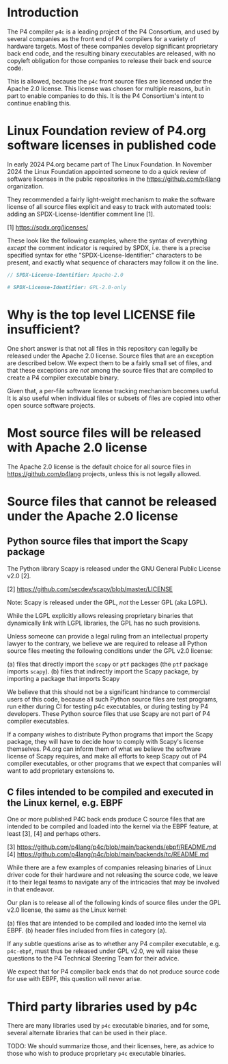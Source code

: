 # Introduction

The P4 compiler `p4c` is a leading project of the P4 Consortium, and
used by several companies as the front end of P4 compilers for a
variety of hardware targets.  Most of these companies develop
significant proprietary back end code, and the resulting binary
executables are released, with no copyleft obligation for those
companies to release their back end source code.

This is allowed, because the `p4c` front source files are licensed
under the Apache 2.0 license.  This license was chosen for multiple
reasons, but in part to enable companies to do this.  It is the P4
Consortium's intent to continue enabling this.


# Linux Foundation review of P4.org software licenses in published code

In early 2024 P4.org became part of The Linux Foundation.  In November
2024 the Linux Foundation appointed someone to do a quick review of
software licenses in the public repositories in the
https://github.com/p4lang organization.

They recommended a fairly light-weight mechanism to make the software
license of all source files explicit and easy to track with automated
tools: adding an SPDX-License-Identifier comment line [1].

[1] https://spdx.org/licenses/

These look like the following examples, where the syntax of everything
_except_ the comment indicator is required by SPDX, i.e. there is a
precise specified syntax for ethe "SPDX-License-Identifier:"
characters to be present, and exactly what sequence of characters may
follow it on the line.

```c++
// SPDX-License-Identifier: Apache-2.0
```

```python
# SPDX-License-Identifier: GPL-2.0-only
```


# Why is the top level LICENSE file insufficient?

One short answer is that not all files in this repository can legally
be released under the Apache 2.0 license.  Source files that are an
exception are described below.  We expect them to be a fairly small
set of files, and that these exceptions are _not_ among the source
files that are compiled to create a P4 compiler executable binary.

Given that, a per-file software license tracking mechanism becomes
useful.  It is also useful when individual files or subsets of files
are copied into other open source software projects.


# Most source files will be released with Apache 2.0 license

The Apache 2.0 license is the default choice for all source files in
https://github.com/p4lang projects, unless this is not legally
allowed.


# Source files that cannot be released under the Apache 2.0 license

## Python source files that import the Scapy package

The Python library Scapy is released under the GNU General Public
License v2.0 [2].

[2] https://github.com/secdev/scapy/blob/master/LICENSE

Note: Scapy is released under the GPL, _not_ the Lesser GPL (aka
LGPL).

While the LGPL explicitly allows releasing proprietary binaries that
dynamically link with LGPL libraries, the GPL has no such provisions.

Unless someone can provide a legal ruling from an intellectual
property lawyer to the contrary, we believe we are required to release
all Python source files meeting the following conditions under the GPL
v2.0 license:

(a) files that directly import the `scapy` or `ptf` packages (the
    `ptf` package imports `scapy`).
(b) files that indirectly import the Scapy package, by importing a
    package that imports Scapy

We believe that this should not be a significant hindrance to
commercial users of this code, because all such Python source files
are test programs, run either during CI for testing p4c executables,
or during testing by P4 developers.  These Python source files that
use Scapy are not part of P4 compiler executables.

If a company wishes to distribute Python programs that import the
Scapy package, they will have to decide how to comply with Scapy's
license themselves.  P4.org can inform them of what we believe the
software license of Scapy requires, and make all efforts to keep Scapy
out of P4 compiler executables, or other programs that we expect that
companies will want to add proprietary extensions to.


## C files intended to be compiled and executed in the Linux kernel, e.g. EBPF

One or more published P4C back ends produce C source files that are
intended to be compiled and loaded into the kernel via the EBPF
feature, at least [3], [4] and perhaps others.

[3] https://github.com/p4lang/p4c/blob/main/backends/ebpf/README.md
[4] https://github.com/p4lang/p4c/blob/main/backends/tc/README.md

While there are a few examples of companies releasing binaries of
Linux driver code for their hardware and not releasing the source
code, we leave it to their legal teams to navigate any of the
intricacies that may be involved in that endeavor.

Our plan is to release all of the following kinds of source files
under the GPL v2.0 license, the same as the Linux kernel:

(a) files that are intended to be compiled and loaded into the kernel
    via EBPF.
(b) header files included from files in category (a).

If any subtle questions arise as to whether any P4 compiler
executable, e.g. `p4c-ebpf`, must thus be released under GPL v2.0, we
will raise these questions to the P4 Technical Steering Team for their
advice.

We expect that for P4 compiler back ends that do not produce source
code for use with EBPF, this question will never arise.


# Third party libraries used by p4c

There are many libraries used by `p4c` executable binaries, and for
some, several alternate libraries that can be used in their place.

TODO: We should summarize those, and their licenses, here, as advice
to those who wish to produce proprietary `p4c` executable binaries.
